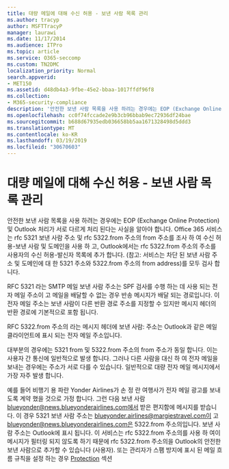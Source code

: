 ```yaml
---
title: 대량 메일에 대해 수신 허용 - 보낸 사람 목록 관리
ms.author: tracyp
author: MSFTTracyP
manager: laurawi
ms.date: 11/17/2014
ms.audience: ITPro
ms.topic: article
ms.service: O365-seccomp
ms.custom: TN2DMC
localization_priority: Normal
search.appverid:
- MET150
ms.assetid: d48db4a3-9fbe-45e2-bbaa-1017ffdf96f8
ms.collection:
- M365-security-compliance
description: '안전한 보낸 사람 목록을 사용 하려는 경우에는 EOP (Exchange Online Protection) 및 Outlook 처리가 서로 다르게 처리 된다는 사실을 알아야 합니다. 이 서비스는 rfc 5321 보낸 사람 주소와 rfc 5322.from 주소의을 검사 하 여 수신 허용-보낸 사람 및 도메인을 고려 하 고, Outlook에서는 rfc 5322.from 주소의 주소를 사용자의 수신 허용-발신자 목록에 추가 합니다. (참고: 서비스는 차단 된 보낸 사람 주소 및 도메인에 대 한 5321 주소와 5322.from 주소의 from address)를 모두 검사 합니다.'
ms.openlocfilehash: cc0f74fccade2e9b3cb96bbab9ec72936df24bae
ms.sourcegitcommit: b688d67935edb036658bb5aa1671328498d5ddd3
ms.translationtype: MT
ms.contentlocale: ko-KR
ms.lasthandoff: 03/19/2019
ms.locfileid: "30670603"
---
```

# <a name="manage-safe-sender-lists-for-bulk-mailers"></a>대량 메일에 대해 수신 허용 - 보낸 사람 목록 관리

안전한 보낸 사람 목록을 사용 하려는 경우에는 EOP (Exchange Online Protection) 및 Outlook 처리가 서로 다르게 처리 된다는 사실을 알아야 합니다. Office 365 서비스는 rfc 5321 보낸 사람 주소 및 rfc 5322.from 주소의 from 주소를 조사 하 여 수신 허용-보낸 사람 및 도메인을 사용 하 고, Outlook에서는 rfc 5322.from 주소의 주소를 사용자의 수신 허용-발신자 목록에 추가 합니다. (참고: 서비스는 차단 된 보낸 사람 주소 및 도메인에 대 한 5321 주소와 5322.from 주소의 from address)를 모두 검사 합니다.
  
RFC 5321 라는 SMTP 메일 보낸 사람 주소는 SPF 검사를 수행 하는 데 사용 되는 전자 메일 주소이 고 메일을 배달할 수 없는 경우 반송 메시지가 배달 되는 경로입니다. 이 전자 메일 주소는 보낸 사람이 다른 반환 경로 주소를 지정할 수 있지만 메시지 헤더의 반환 경로에 기본적으로 포함 됩니다.
  
RFC 5322.from 주소의 라는 메시지 헤더에 보낸 사람: 주소는 Outlook과 같은 메일 클라이언트에 표시 되는 전자 메일 주소입니다.
  
대부분의 경우에는 5321 from 및 5322.from 주소의 from 주소가 동일 합니다. 이는 사용자 간 통신에 일반적으로 발생 합니다. 그러나 다른 사람을 대신 하 여 전자 메일을 보내는 경우에는 주소가 서로 다를 수 있습니다. 일반적으로 대량 전자 메일 메시지에서 가장 자주 발생 합니다.
  
예를 들어 비행기 용 파란 Yonder Airlines가 손 정 란 여행사가 전자 메일 광고를 보내도록 계약 했을 것으로 가정 합니다. 그런 다음 보낸 사람 blueyonder@news.blueyonderairlines.com에서 받은 편지함에 메시지를 받습니다. 이 경우 5321 보낸 사람 주소는 blueyonder.airlines@margiestravel.com이 고 blueyonder@news.blueyonderairlines.com은 5322.from 주소의입니다. 보낸 사람 주소는 Outlook에 표시 됩니다. 이 서비스는 rfc 5322.from 주소의를 사용 하 여이 메시지가 필터링 되지 않도록 하기 때문에 rfc 5322.from 주소의을 Outlook의 안전한 보낸 사람으로 추가할 수 있습니다 (사용자). 또는 관리자가 스팸 방지에 표시 된 메일 흐름 규칙을 설정 하는 경우 [ Protection](anti-spam-protection.md) 섹션
  

